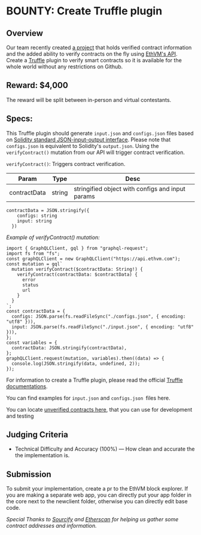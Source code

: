 # BOUNTY: Create Truffle plugin
## Overview
Our team recently created [a project](https://github.com/EthVM/evm-source-verification) that holds verified contract information and the added ability to verify contracts on the fly using [EthVM's API](https://api.ethvm.com/). Create a [Truffle](https://trufflesuite.com/index.html) plugin to verify smart contracts so it is available for the whole world without any restrictions on Github.

## Reward: $4,000
The reward will be split between in-person and virtual contestants.

## Specs:
This Truffle plugin should generate `input.json` and `configs.json` files based on [Solidity standard JSON-input-output interface](https://docs.soliditylang.org/en/develop/using-the-compiler.html#compiler-input-and-output-json-description). Please note that `configs.json` is equivalent to Solidity's `output.json`. Using the `verifyContract()` mutation from our API will trigger contract verification.

`verifyContract()`:
Triggers contract verification.

|Param | Type | Desc
| ------ | ------ | ------ |
|contractData| string | stringified object with configs and input params |

```
contractData = JSON.stringify({
    configs: string
    input: string
  })
 ```

_Example of verifyContract() mutation:_

```
import { GraphQLClient, gql } from "graphql-request";
import fs from "fs";
const graphQLClient = new GraphQLClient("https://api.ethvm.com");
const mutation = gql`
  mutation verifyContract($contractData: String!) {
    verifyContract(contractData: $contractData) {
      error
      status
      url
    }
  }
`;
const contractData = {
  configs: JSON.parse(fs.readFileSync("./configs.json", { encoding: "utf8" })),
  input: JSON.parse(fs.readFileSync("./input.json", { encoding: "utf8" })),
};
const variables = {
  contractData: JSON.stringify(contractData),
};
graphQLClient.request(mutation, variables).then((data) => {
  console.log(JSON.stringify(data, undefined, 2));
});
```
For information to create a Truffle plugin, please read the official [Truffle documentations](https://trufflesuite.com/docs/truffle/getting-started/writing-external-scripts.html#creating-a-custom-command-plugin).

You can find examples for `input.json` and `configs.json `files here.

You can locate [unverified contracts here](), that you can use for development and testing


## Judging Criteria
- Technical Difficulty and Accuracy (100%) — How clean and accurate the the implementation is.

## Submission
To submit your implementation, create a pr to the EthVM block explorer. If you are making a separate web app, you can directly put your app folder in the core next to the newclient folder, otherwise you can directly edit base code.

_Special Thanks to [Sourcify](https://sourcify.dev/) and [Etherscan](https://etherscan.io/) for helping us gather some contract addresses and information._
